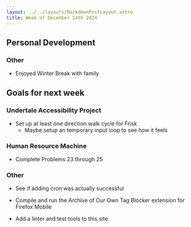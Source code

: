 ```yaml
---
layout: ../../layouts/MarkdownPostLayout.astro
title: Week of December 14th 2024
---
```


## Personal Development

### Other

- Enjoyed Winter Break with family

## Goals for next week

### Undertale Accessibility Project

- Set up at least one direction walk cycle for Frisk
  - Maybe setup an temporary input loop to see how it feels

### Human Resource Machine

- Complete Problems 23 through 25

### Other

- See if adding cron was actually successful

- Compile and run the Archive of Our Own Tag Blocker extension for Firefox Mobile

- Add a linter and test tools to this site
